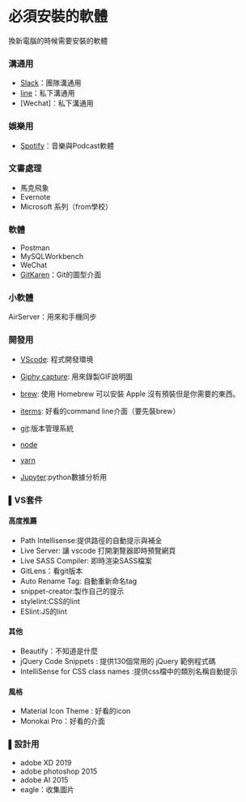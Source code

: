 # 必須安裝的軟體

換新電腦的時候需要安裝的軟體


### 溝通用

- [Slack](https://slack.com/intl/en-tw/)：團隊溝通用
- [line](https://line.me/zh-hant/)：私下溝通用
- [Wechat]：私下溝通用

### 娛樂用

- [Spotify](https://www.spotify.com/tw/)：音樂與Podcast軟體

###  文書處理
- 馬克飛象
- Evernote
- Microsoft 系列（from學校）

### 軟體

- Postman
- MySQLWorkbench
- WeChat
- [GitKaren](https://www.gitkraken.com/)：Git的圖型介面


### 小軟體

AirServer：用來和手機同步


### 開發用
- [VScode](https://code.visualstudio.com): 程式開發環境
- [Giphy capture](https://giphy.com/apps/giphycapture): 用來錄製GIF說明圖
- [brew](https://brew.sh/index_zh-tw): 使用 Homebrew 可以安裝 Apple 沒有預裝但是你需要的東西。
- [iterms](https://medium.com/statementdog-engineering/prettify-your-zsh-command-line-prompt-3ca2acc967f): 好看的command line介面（要先裝brew）
- [git](https://git-scm.com/book/zh-tw/v1/%E9%96%8B%E5%A7%8B-%E5%AE%89%E8%A3%9D-Git):版本管理系統

- [node](https://nodejs.org/zh-tw/download/)
- [yarn](https://yarnpkg.com/zh-Hant/docs/install#mac-stable)
- [Jupyter](https://jupyter.org/install):python數據分析用

### ▌VS套件


#### 高度推薦

- Path Intellisense:提供路徑的自動提示與補全
- Live Server: 讓 vscode 打開瀏覽器即時預覽網頁
- Live SASS Compiler: 即時渲染SASS檔案
- GitLens：看git版本
- Auto Rename Tag: 自動重新命名tag
- snippet-creator:製作自己的提示
- stylelint:CSS的lint
- ESlint:JS的lint

#### 其他

- Beautify：不知道是什麼
- jQuery Code Snippets : 提供130個常用的 jQuery 範例程式碼
- IntelliSense for CSS class names :提供css檔中的類別名稱自動提示

#### 風格

- Material Icon Theme : 好看的icon
- Monokai Pro：好看的介面


### ▌設計用
- adobe XD 2019
- adobe photoshop 2015
- adobe AI 2015
- eagle：收集圖片

